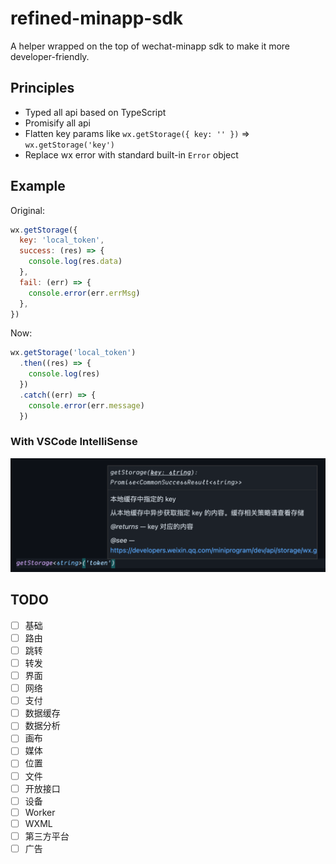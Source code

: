 # refined-minapp-sdk

A helper wrapped on the top of wechat-minapp sdk to make it more developer-friendly.

## Principles

- Typed all api based on TypeScript
- Promisify all api
- Flatten key params like `wx.getStorage({ key: '' })` => `wx.getStorage('key')`
- Replace wx error with standard built-in `Error` object

## Example

Original:

```js
wx.getStorage({
  key: 'local_token',
  success: (res) => {
    console.log(res.data)
  },
  fail: (err) => {
    console.error(err.errMsg)
  },
})
```

Now:

```js
wx.getStorage('local_token')
  .then((res) => {
    console.log(res)
  })
  .catch((err) => {
    console.error(err.message)
  })
```

### With VSCode IntelliSense

![](./static/intellisense.png)

## TODO

- [ ] 基础
- [ ] 路由
- [ ] 跳转
- [ ] 转发
- [ ] 界面
- [ ] 网络
- [ ] 支付
- [ ] 数据缓存
- [ ] 数据分析
- [ ] 画布
- [ ] 媒体
- [ ] 位置
- [ ] 文件
- [ ] 开放接口
- [ ] 设备
- [ ] Worker
- [ ] WXML
- [ ] 第三方平台
- [ ] 广告
